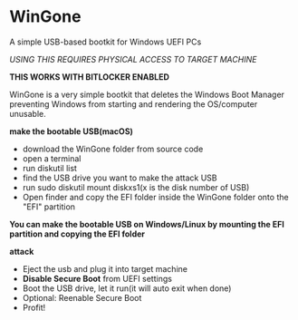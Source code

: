 # WinGone
A simple USB-based bootkit for Windows UEFI PCs

_USING THIS REQUIRES PHYSICAL ACCESS TO TARGET MACHINE_

**THIS WORKS WITH BITLOCKER ENABLED**

WinGone is a very simple bootkit that deletes the Windows Boot Manager preventing Windows from starting and rendering the OS/computer unusable.

**make the bootable USB(macOS)**
- download the WinGone folder from source code
- open a terminal
- run diskutil list
- find the USB drive you want to make the attack USB
- run sudo diskutil mount diskxs1(x is the disk number of USB)
- Open finder and copy the EFI folder inside the WinGone folder onto the "EFI" partition

**You can make the bootable USB on Windows/Linux by mounting the EFI partition and copying the EFI folder**

**attack**
- Eject the usb and plug it into target machine
- **Disable Secure Boot** from UEFI settings
- Boot the USB drive, let it run(it will auto exit when done)
- Optional: Reenable Secure Boot
- Profit!


